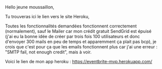 Hello jeune moussaillon,

Tu trouveras ici le lien vers le site Heroku,

Toutes les fonctionnalités demandées fonctionnent correctement (normalement), sauf le Mailer car mon crédit gratuit SendGrid est épuisé (j'ai eu la bonne idée de créer par trois fois 100 utilisateurs et donc d'envoyer 300 mails en peu de temps et apparemment ça plait pas bcp), je crois que c'est pour ça que les emails fonctionnent plus car j'ai une erreur : "SMTP fail, not enough credit", mais à voir.

Voici le lien de mon app heroku : https://eventbrite-mvp.herokuapp.com/


